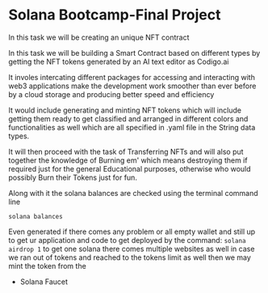 # Solana Bootcamp-Final Project
In this task we will be creating an unique NFT contract

In this task we will be building a Smart Contract based on different types by getting the NFT tokens generated by an AI text editor as Codigo.ai

It involes intercating different packages for accessing and interacting with web3 applications make the development work smoother than ever before by a cloud storage and producing better speed and efficiency 

It would include generating and minting NFT tokens which will include getting them ready to get classified and arranged in different colors and functionalities as well which are all specified in .yaml file in the String data types. 

It will then proceed with the task of Transferring NFTs and will also put together the knowledge of Burning em' which means destroying them if required just for the general Educational purposes, otherwise who would possibly Burn their Tokens just for fun.

Along with it the solana balances are checked using the terminal command line

`solana balances`


Even generated if there comes any problem or all empty wallet and still up to get ur application and code to get deployed by the command:
`solana airdrop 1`
to get one solana there comes multiple websites as well in case we ran out of tokens and reached to the tokens limit as well then we may mint the token from the 
* Solana Faucet
